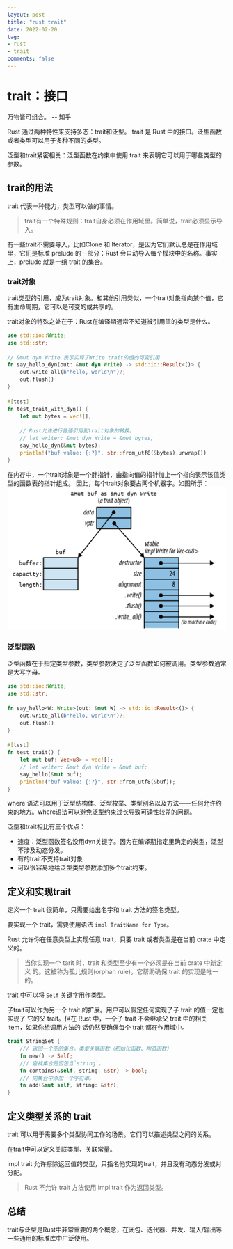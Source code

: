 ```yaml
---
layout: post
title: "rust trait"
date: 2022-02-20
tag:
- rust
- trait
comments: false
---
```


# trait：接口

万物皆可组合。  -- 知乎

Rust 通过两种特性来支持多态：trait和泛型。
trait 是 Rust 中的接口。泛型函数或者类型可以用于多种不同的类型。

泛型和trait紧密相关：泛型函数在约束中使用 trait 来表明它可以用于哪些类型的参数。

## trait的用法

trait 代表一种能力，类型可以做的事情。

> trait有一个特殊规则：trait自身必须在作用域里。简单说，trait必须显示导入。

有一些trait不需要导入，比如Clone 和 Iterator，是因为它们默认总是在作用域里，它们是标准 prelude 的一部分：Rust 会自动导入每个模块中的名称。事实上，prelude 就是一组 trait 的集合。

### trait对象

trait类型的引用，成为trait对象。和其他引用类似，一个trait对象指向某个值，它有生命周期，它可以是可变的或共享的。

trait对象的特殊之处在于：Rust在编译期通常不知道被引用值的类型是什么。

```rust
use std::io::Write;
use std::str;

// &mut dyn Write 表示实现了Write trait的值的可变引用
fn say_hello_dyn(out: &mut dyn Write) -> std::io::Result<()> {
    out.write_all(b"hello, world\n")?;
    out.flush()
}

#[test]
fn test_trait_with_dyn() {
    let mut bytes = vec![];

    // Rust允许进行普通引用到trait对象的转换。
    // let writer: &mut dyn Write = &mut bytes;
    say_hello_dyn(&mut bytes);
    println!("buf value: {:?}", str::from_utf8(&bytes).unwrap())
}
```

在内存中，一个trait对象是一个胖指针，由指向值的指针加上一个指向表示该值类型的函数表的指针组成。
因此，每个trait对象要占两个机器字。如图所示：
![内存中的rust对象](../../img/rust/trait-in-memory.png)

### 泛型函数

泛型函数在于指定类型参数，类型参数决定了泛型函数如何被调用。类型参数通常是大写字母。

``` rust
use std::io::Write;
use std::str;

fn say_hello<W: Write>(out: &mut W) -> std::io::Result<()> {
    out.write_all(b"hello, world\n")?;
    out.flush()
}

#[test]
fn test_trait() {
    let mut buf: Vec<u8> = vec![];
    // let writer: &mut dyn Write = &mut buf;
    say_hello(&mut buf);
    println!("buf value: {:?}", str::from_utf8(&buf));
}
```

where 语法可以用于泛型结构体、泛型枚举、类型别名以及方法——任何允许约束的地方。where语法可以避免泛型约束过长导致可读性较差的问题。

泛型和trait相比有三个优点：

+ 速度：泛型函数签名没用dyn关键字。因为在编译期指定里确定的类型，泛型不涉及动态分发。
+ 有的trait不支持trait对象
+ 可以很容易地给泛型类型参数添加多个trait约束。

## 定义和实现trait

定义一个 trait 很简单，只需要给出名字和 trait 方法的签名类型。

要实现一个 trait，需要使用语法 `impl TraitName for Type`。

Rust 允许你在任意类型上实现任意 trait，只要 trait 或者类型是在当前 crate 中定义的。

> 当你实现一个 tarit 时，trait 和类型至少有一个必须是在当前 crate 中新定义 的。这被称为孤儿规则(orphan rule)。它帮助确保 trait 的实现是唯一的。

trait 中可以将 `Self` 关键字用作类型。

子trait可以作为另一个 trait 的扩展。用户可以假定任何实现了子 trait 的值一定也实现了 它的父 trait。但在 Rust 中，一个子 trait 不会继承父 trait 中的相关 item，如果你想调用方法的 话仍然要确保每个 trait 都在作用域中。

``` rust
trait StringSet {
    /// 返回一个空的集合。类型关联函数（初始化函数、构造函数）
    fn new() -> Self;
    /// 查找集合是否包含`string`。
    fn contains(&self, string: &str) -> bool;
    /// 向集合中添加一个字符串。
    fn add(&mut self, string: &str);
}
```

## 定义类型关系的 trait

trait 可以用于需要多个类型协同工作的场景。它们可以描述类型之间的关系。

在trait中可以定义关联类型、关联常量。

impl trait 允许擦除返回值的类型，只指名他实现的trait，并且没有动态分发或对分配。

> Rust 不允许 trait 方法使用 impl trait 作为返回类型。

## 总结

trait与泛型是Rust中非常重要的两个概念，在闭包、迭代器、并发、输入/输出等一些通用的标准库中广泛使用。
